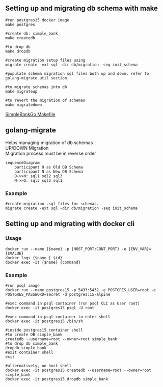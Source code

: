 ## Setting up and migrating db schema with make

```shell
#run postgres15 docker image
make postgres

#create db: simple_bank
make createdb

#to drop db
make dropdb

#create migration setup files using
migrate create -ext sql -dir db/migration -seq init_schema

#populate schema migration sql files both up and down, refer to golang-migrate util section.

#to migrate schemas into db
make migrateup

#to revert the migration of schemas
make migratedown
```
[SimpleBankGo Makefile](../Makefile)

## golang-migrate
Helps managing migration of db schemas  
UP/DOWN Migration  
Migration process must be in reverse order
```mermaid
sequenceDiagram
    participant O as Old DB Schema
    participant N as New DB Schema
    O->>N: sql1 sql2 sql3
    N->>O: sql3 sql2 sql1
```

### Example
```shell
#create migration .sql files for schemas.
migrate create -ext sql -dir db/migration -seq init_schema
```

## Setting up and migrating with docker cli

### Usage

```shell
docker run --name {$name} -p {HOST_PORT:CONT_PORT} -e {ENV_VAR}={$VALUE}  
docker logs {$name | $id}  
docker exec -it {$name} {command}
```

### Example

```shell
#run psql image
docker run --name postgres15 -p 5433:5432 -e POSTGRES_USER=root -e POSTGRES_PASSWORD=secret -d postgres:15-alpine

#exec command in psql container (run psql CLI as User root)
docker exec -it postgres15 psql -U root

#exec command in psql container to enter shell
docker exec -it postgres15 /bin/sh

#inside postgres15 container shell
#to create DB simple_bank
createdb --username=root --owner=root simple_bank
#to drop db simple_bank
dropdb simple_bank
#exit container shell
exit

#alternatively, on host shell
docker exec -it postgres15 createdb --username=root --owner=root simple_bank
docker exec -it postgres15 dropdb simple_bank
```